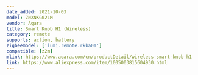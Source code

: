 ```yaml
---
date_added: 2021-10-03
model: ZNXNKG02LM
vendor: Aqara
title: Smart Knob H1 (Wireless)
category: remote
supports: action, battery
zigbeemodel: ['lumi.remote.rkba01']
compatible: [z2m]
mlink: https://www.aqara.com/cn/productDetail/wireless-smart-knob-h1
link: https://www.aliexpress.com/item/1005003815604930.html
---
```

